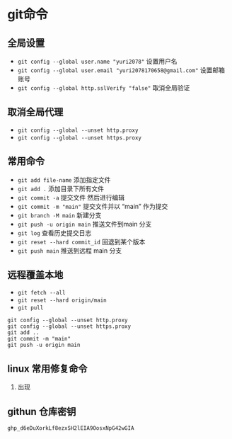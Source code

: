 # git命令

## 全局设置

+ ``` git config --global user.name "yuri2078" ``` 设置用户名
+ ``` git config --global user.email "yuri2078170658@gmail.com" ``` 设置邮箱账号
+ ``` git config --global http.sslVerify "false" ``` 取消全局验证

## 取消全局代理

+ ``` git config --global --unset http.proxy ```
+ ``` git config --global --unset https.proxy ```

## 常用命令

+ ``` git add file-name ``` 添加指定文件
+ ``` git add . ``` 添加目录下所有文件
+ ``` git commit -a ``` 提交文件 然后进行编辑
+ ``` git commit -m "main" ``` 提交文件并以 “main” 作为提交
+ ``` git branch -M main ``` 新建分支
+ ``` git push -u origin main ``` 推送文件到main 分支
+ ``` git log ``` 查看历史提交日志
+ ``` git reset --hard commit_id ``` 回退到某个版本
+ ``` git push main ``` 推送到远程 main 分支

## 远程覆盖本地

+ ``` git fetch --all ```
+ ``` git reset --hard origin/main ```
+ ``` git pull ```

``` git config --global http.sslVerify "false"
git config --global --unset http.proxy
git config --global --unset https.proxy 
git add ..
git commit -m "main"
git push -u origin main

```

## linux 常用修复命令

1. 出现

## githun 仓库密钥

`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`
